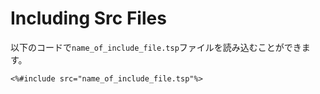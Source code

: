 # Including Src Files

以下のコードで`name_of_include_file.tsp`ファイルを読み込むことができます。

```
<%#include src="name_of_include_file.tsp"%>
```
